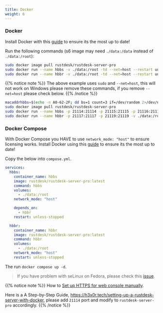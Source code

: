 ```yaml
---
title: Docker
weight: 6
---
```


### Docker

Install Docker with this [guide](https://docs.docker.com/engine/install) to ensure its the most up to date!

Run the following commands (s6 image may need `./data:/data` instead of `./data:/root`):

```sh
sudo docker image pull rustdesk/rustdesk-server-pro
sudo docker run --name hbbs -v ./data:/root -td --net=host --restart unless-stopped rustdesk/rustdesk-server-pro hbbs
sudo docker run --name hbbr -v ./data:/root -td --net=host --restart unless-stopped rustdesk/rustdesk-server-pro hbbr
```

{{% notice note %}}
The above example uses `sudo` and `--net=host`, this will not work on Windows please remove these commands, if you remove `--net=host` please check below.
{{% /notice %}}

```sh
macaddrhbbs=$(echo -n A0-62-2F; dd bs=1 count=3 if=/dev/random 2>/dev/null |hexdump -v -e '/1 "-%02X"')
sudo docker image pull rustdesk/rustdesk-server-pro
sudo docker run --name hbbs -p 21114:21114 -p 21115:21115 -p 21116:21116 -p 21116:21116/udp -p 21118:21118 -v ./data:/root -td --mac-address="$macaddrhbbs" --restart unless-stopped rustdesk/rustdesk-server-pro hbbs
sudo docker run --name hbbr -p 21117:21117 -p 21119:21119 -v ./data:/root -td --restart unless-stopped rustdesk/rustdesk-server-pro hbbr
```

### Docker Compose

With Docker Compose you HAVE to use `network_mode: "host"` to ensure licensing works. Install Docker using this [guide](https://docs.docker.com/engine/install) to ensure its the most up to date!

Copy the below into `compose.yml`.

```yaml
services:
  hbbs:
    container_name: hbbs
    image: rustdesk/rustdesk-server-pro:latest
    command: hbbs
    volumes:
      - ./data:/root
    network_mode: "host"

    depends_on:
      - hbbr
    restart: unless-stopped

  hbbr:
    container_name: hbbr
    image: rustdesk/rustdesk-server-pro:latest
    command: hbbr
    volumes:
      - ./data:/root
    network_mode: "host"
    restart: unless-stopped
```

The run `docker compose up -d`.

> If you have problem with seLinux on Fedora, please check this [issue](https://github.com/rustdesk/rustdesk-server/issues/230).

{{% notice note %}}
How to [Set up HTTPS for web console manually](https://rustdesk.com/docs/en/self-host/rustdesk-server-pro/faq/#set-up-https-for-web-console-manually).


Here is a A Step-by-Step Guide, https://h3x0r.tech/setting-up-a-rustdesk-server-with-docker, please add `21114` port and modify to `rustdesk-server-pro` accordingly.
{{% /notice %}}
